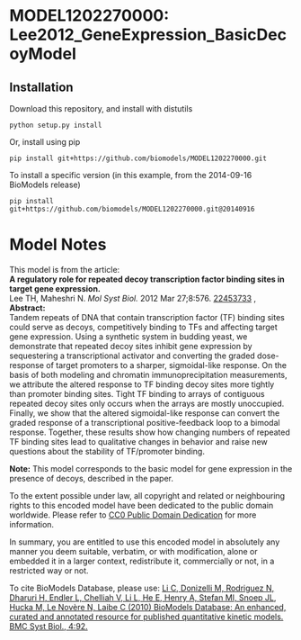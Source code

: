 # MODEL1202270000: Lee2012_GeneExpression_BasicDecoyModel

## Installation

Download this repository, and install with distutils

`python setup.py install`

Or, install using pip

`pip install git+https://github.com/biomodels/MODEL1202270000.git`

To install a specific version (in this example, from the 2014-09-16 BioModels release)

`pip install git+https://github.com/biomodels/MODEL1202270000.git@20140916`


# Model Notes


This model is from the article:  
**A regulatory role for repeated decoy transcription factor binding sites in target gene expression.**   
Lee TH, Maheshri N. _Mol Syst Biol._ 2012 Mar 27;8:576.
[22453733](http://www.ncbi.nlm.nih.gov/pubmed/22453733) ,  
**Abstract:**   
Tandem repeats of DNA that contain transcription factor (TF) binding sites
could serve as decoys, competitively binding to TFs and affecting target gene
expression. Using a synthetic system in budding yeast, we demonstrate that
repeated decoy sites inhibit gene expression by sequestering a transcriptional
activator and converting the graded dose-response of target promoters to a
sharper, sigmoidal-like response. On the basis of both modeling and chromatin
immunoprecipitation measurements, we attribute the altered response to TF
binding decoy sites more tightly than promoter binding sites. Tight TF binding
to arrays of contiguous repeated decoy sites only occurs when the arrays are
mostly unoccupied. Finally, we show that the altered sigmoidal-like response
can convert the graded response of a transcriptional positive-feedback loop to
a bimodal response. Together, these results show how changing numbers of
repeated TF binding sites lead to qualitative changes in behavior and raise
new questions about the stability of TF/promoter binding.

**Note:** This model corresponds to the basic model for gene expression in the presence of decoys, described in the paper. 

To the extent possible under law, all copyright and related or neighbouring
rights to this encoded model have been dedicated to the public domain
worldwide. Please refer to [CC0 Public Domain
Dedication](http://creativecommons.org/publicdomain/zero/1.0/) for more
information.

In summary, you are entitled to use this encoded model in absolutely any
manner you deem suitable, verbatim, or with modification, alone or embedded it
in a larger context, redistribute it, commercially or not, in a restricted way
or not.

To cite BioModels Database, please use: [Li C, Donizelli M, Rodriguez N,
Dharuri H, Endler L, Chelliah V, Li L, He E, Henry A, Stefan MI, Snoep JL,
Hucka M, Le Novère N, Laibe C (2010) BioModels Database: An enhanced, curated
and annotated resource for published quantitative kinetic models. BMC Syst
Biol., 4:92.](http://www.ncbi.nlm.nih.gov/pubmed/20587024)


